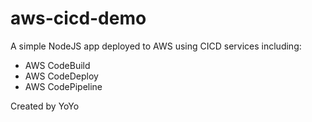 # aws-cicd-demo
A simple NodeJS app deployed to AWS using CICD services including:
- AWS CodeBuild
- AWS CodeDeploy
- AWS CodePipeline

Created by YoYo
